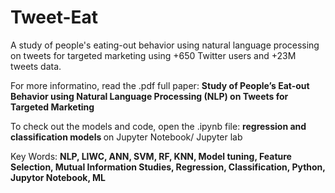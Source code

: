 # Tweet-Eat
A study of people's eating-out behavior using natural language processing on tweets for targeted marketing using +650 Twitter users and +23M tweets data.

For more informatino, read the .pdf full paper: <b>Study of People’s Eat-out Behavior using Natural Language Processing (NLP) on Tweets for Targeted Marketing</b>

To check out the models and code, open the .ipynb file: <b> regression and classification models </b> on Jupyter Notebook/ Jupyter lab

Key Words: <b>NLP, LIWC, ANN, SVM, RF, KNN, Model tuning, Feature Selection, Mutual Information Studies, Regression, Classification, Python, Jupytor Notebook, ML<b>
